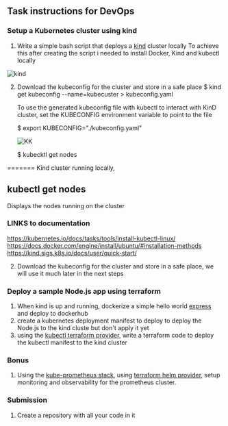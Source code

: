 ## Task instructions for DevOps 

### Setup a Kubernetes cluster using kind 
1. Write a simple bash script that deploys a [kind](https://kind.sigs.k8s.io/docs/user/quick-start/)  cluster locally
To achieve this after creating the script i needed to install Docker, Kind and kubectl locally

![kind](https://github.com/Benn1440/Ansible/assets/67696393/8c8b2d85-4502-42c1-9e18-0031cb82d510)


2. Download the kubeconfig for the cluster and store in a safe place
    $ kind get kubeconfig --name=kubecuster > kubeconfig.yaml

    To use the generated kubeconfig file with kubectl to interact with KinD cluster, set the KUBECONFIG environment variable to point to the file 

    $ export KUBECONFIG="./kubeconfig.yaml"

    ![KK](https://github.com/Benn1440/Ansible/assets/67696393/38689954-a4e5-4fcf-ad7b-58b3d25f0237)

    $ kubecktl get nodes

=======
Kind cluster running locally,

## kubectl get nodes
Displays the nodes running on the cluster


### LINKS to documentation
https://kubernetes.io/docs/tasks/tools/install-kubectl-linux/
https://docs.docker.com/engine/install/ubuntu/#installation-methods
https://kind.sigs.k8s.io/docs/user/quick-start/

2. Download the kubeconfig for the cluster and store in a safe place, we will use it much later in the next steps

### Deploy a sample Node.js app using terraform

1. When kind is up and running, dockerize a simple hello world [express](https://expressjs.com/en/starter/hello-world.html) and deploy to dockerhub
2. create a kubernetes deployment manifest to deploy to deploy the Node.js to the kind cluste but don't apply it yet
3. using the [kubectl terraform provider](https://registry.terraform.io/providers/gavinbunney/kubectl/latest/docs), write a terraform code to deploy the kubectl manifest to the kind cluster 

### Bonus

1. Using the [kube-prometheus stack](https://github.com/prometheus-community/helm-charts/blob/main/charts/kube-prometheus-stack/README.md), using [terraform helm provider](https://registry.terraform.io/providers/hashicorp/helm/latest/docs), setup monitoring and observability for the prometheus cluster.

### Submission

1. Create a repository with all your code in it

   
